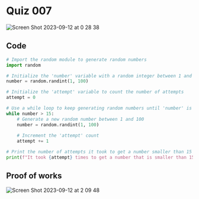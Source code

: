 # Quiz 007
<img width="max" alt="Screen Shot 2023-09-12 at 0 28 38" src="https://github.com/hasmhib/unit1-2024/assets/142870448/43ace6a7-a5e6-4b95-a6d7-a7f9226d0b7d">

## Code
```py
# Import the random module to generate random numbers
import random

# Initialize the 'number' variable with a random integer between 1 and 100
number = random.randint(1, 100)

# Initialize the 'attempt' variable to count the number of attempts
attempt = 0

# Use a while loop to keep generating random numbers until 'number' is less than or equal to 15
while number > 15:
    # Generate a new random number between 1 and 100
    number = random.randint(1, 100)
    
    # Increment the 'attempt' count
    attempt += 1

# Print the number of attempts it took to get a number smaller than 15
print(f"It took {attempt} times to get a number that is smaller than 15")

```

## Proof of works
<img width="max" alt="Screen Shot 2023-09-12 at 2 09 48" src="https://github.com/hasmhib/unit1-2024/assets/142870448/db200298-bb1d-47f5-b1c9-8d8fae519e06">
